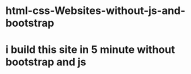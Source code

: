 # html-css-Websites-without-js-and-bootstrap
# i build this site in 5 minute without bootstrap and js
